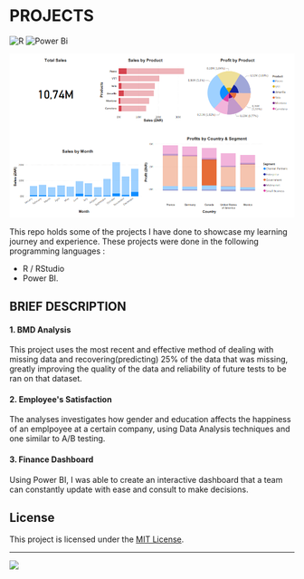 # PROJECTS
![R](https://img.shields.io/badge/r-%23276DC3.svg?style=for-the-badge&logo=r&logoColor=white) ![Power Bi](https://img.shields.io/badge/power_bi-F2C811?style=for-the-badge&logo=powerbi&logoColor=black)

![](dashboard.png)
 
This repo holds some of the projects I have done to showcase my learning journey and experience. These projects were done in the following programming languages :
- R / RStudio
- Power BI.

## BRIEF DESCRIPTION
#### 1. BMD Analysis
This project uses the most recent and effective method of dealing with missing data and recovering(predicting) 25% of the data that was missing, greatly improving the quality of the data and reliability of future tests to be ran on that dataset.
#### 2. Employee's Satisfaction
The analyses investigates how gender and education affects the happiness of an emplpoyee at a certain company, using Data Analysis techniques and one similar to A/B testing.
#### 3. Finance Dashboard
Using Power BI, I was able to create an interactive dashboard that a team can constantly update with ease and consult to make decisions.

## License
This project is licensed under the [MIT License](LICENSE). 
<!---
## ABOUT ME

 I’m mainly interested in both the theory & applications of Mathematics & Statistics, as well as applications of, and innovative ideas in tech. 
 I’m currently learning C++, as well as Web Development & Artificial Intelligence(AI). I’m looking forward to collaborate on projects using 
 - HTML & CSS 
 - R/RStudio, 
 - Manim(Python)
 - PostgreSQL/SQL
 - & later C++.

  [ You can also hit me up for any crazy idea or project, im always up for challenges. No illegal stuff🥴]

- 📫 You can send me a message on LinkedIn or via email to collaborate[links on my prpofile].

- Enjoy the rest of your day🤟🏾


Katleho-Nyoni/Katleho-Nyoni is a ✨ special ✨ repository because its `README.md` (this file) appears on your GitHub profile.
You can click the Preview link to take a look at your changes.
--->


---
[![](https://visitcount.itsvg.in/api?id=Katleho-Nyoni&icon=0&color=0)](https://visitcount.itsvg.in)

<!-- Proudly created with GPRM ( https://gprm.itsvg.in ) -->
